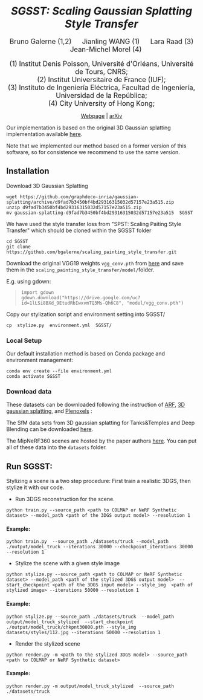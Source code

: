 <div align="center">

# *SGSST: Scaling Gaussian Splatting Style Transfer*
<font size="4">
 Bruno Galerne (1,2)  &emsp; Jianling WANG (1)  &emsp;  Lara Raad (3)  &emsp; Jean-Michel Morel (4)
</font>
<br><br>

<font size="4">
(1) Institut Denis Poisson, Université d'Orléans, Université de Tours, CNRS;
<br>
(2) Institut Universitaire de France (IUF);
<br>
(3) Instituto de Ingeniería Eléctrica, Facultad de Ingeniería, Universidad de la República;
<br>
(4) City University of Hong Kong;
</font>

<a href="https://www.idpoisson.fr/galerne/sgsst">Webpage</a> | <a href="https://arxiv.org/abs/2412.03371">arXiv</a>
</div>

Our implementation is based on the original 3D Gaussian splatting implementation available [here](https://github.com/graphdeco-inria/gaussian-splatting).


Note that we implemented our method based on a former version of this software,
so for consistence we recommend to use the same version.

## Installation

Download 3D Gaussian Splatting
```shell
wget https://github.com/graphdeco-inria/gaussian-splatting/archive/d9fad7b3450bf4bd29316315032d57157e23a515.zip
unzip d9fad7b3450bf4bd29316315032d57157e23a515.zip
mv gaussian-splatting-d9fad7b3450bf4bd29316315032d57157e23a515  SGSST
```

We have used the style transfer loss from "SPST: Scaling Paiting Style Transfer" which should be cloned within the SGSST folder

```shell
cd SGSST
git clone https://github.com/bgalerne/scaling_painting_style_transfer.git
```
Download the original VGG19 weights ```vgg_conv.pth``` from [here](https://drive.google.com/uc?id=1lLSi8BXd_9EtudRbIwxvmTQ3Ms-Qh6C8&export=download)
and save them in the ```scaling_painting_style_transfer/model/```folder.

E.g. using gdown:
>```
>import gdown
>gdown.download("https://drive.google.com/uc?id=1lLSi8BXd_9EtudRbIwxvmTQ3Ms-Qh6C8", "model/vgg_conv.pth")
>```

Copy our stylization script and environment setting  into SGSST/
```shell
cp  stylize.py  environment.yml  SGSST/

```

### Local Setup

Our default installation method is based on Conda package and environment management:
```shell
conda env create --file environment.yml
conda activate SGSST
```

### Download data

These datasets can be downloaded following the instruction of  [ARF](https://www.cs.cornell.edu/projects/arf), [3D gaussian splatting](https://github.com/graphdeco-inria/gaussian-splatting), and [Plenoxels](https://github.com/sxyu/svox2) :


The SfM data sets from 3D gaussian splatting for Tanks&Temples and Deep Blending can be downloaded [here](https://repo-sam.inria.fr/fungraph/3d-gaussian-splatting/datasets/input/tandt_db.zip).

The MipNeRF360 scenes are hosted by the paper authors [here](https://jonbarron.info/mipnerf360/). You can put all of these data into the ```datasets``` folder.


## Run SGSST:

Stylizing a scene is a two step procedure: First train a realistic 3DGS, then stylize it with our code.

- Run 3DGS reconstruction for the scene.

```shell
python train.py --source_path <path to COLMAP or NeRF Synthetic dataset> --model_path <path of the 3DGS output model> --resolution 1  
```

#### Example:
```shell
python train.py  --source_path ./datasets/truck --model_path  ./output/model_truck --iterations 30000 --checkpoint_iterations 30000 --resolution 1  
```

- Stylize the scene with a given style image

```shell
python stylize.py --source_path <path to COLMAP or NeRF Synthetic dataset> --model_path <path of the stylized 3DGS output model>  --start_checkpoint <path of the 3DGS input model> --style_img  <path of stylized image> --iterations 50000 --resolution 1  
```
#### Example:
```shell
python stylize.py --source_path ./datasets/truck  --model_path output/model_truck_stylized  --start_checkpoint ./output/model_truck/chkpnt30000.pth --style_img  datasets/styles/112.jpg --iterations 50000 --resolution 1  
```
- Render the stylized scene
```shell
python render.py -m <path to the stylized 3DGS model> --source_path  <path to COLMAP or NeRF Synthetic dataset>
```
#### Example:
```shell
python render.py -m output/model_truck_stylized  --source_path  ./datasets/truck
```
